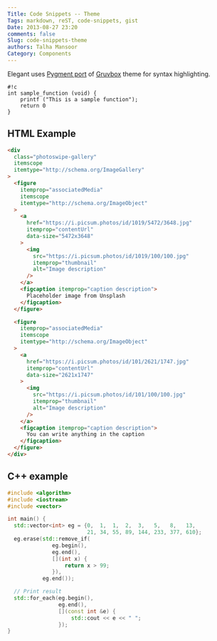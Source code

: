 ```yaml
---
Title: Code Snippets -- Theme
Tags: markdown, reST, code-snippets, gist
Date: 2013-08-27 23:20
comments: false
Slug: code-snippets-theme
authors: Talha Mansoor
Category: Components
---
```


Elegant uses [Pygment port](https://github.com/daveyarwood/gruvbox-pygments)
of [Gruvbox](https://github.com/morhetz/gruvbox) theme for syntax highlighting.

    #!c
    int sample_function (void) {
        printf ("This is a sample function");
        return 0
    }

## HTML Example

```html
<div
  class="photoswipe-gallery"
  itemscope
  itemtype="http://schema.org/ImageGallery"
>
  <figure
    itemprop="associatedMedia"
    itemscope
    itemtype="http://schema.org/ImageObject"
  >
    <a
      href="https://i.picsum.photos/id/1019/5472/3648.jpg"
      itemprop="contentUrl"
      data-size="5472x3648"
    >
      <img
        src="https://i.picsum.photos/id/1019/100/100.jpg"
        itemprop="thumbnail"
        alt="Image description"
      />
    </a>
    <figcaption itemprop="caption description">
      Placeholder image from Unsplash
    </figcaption>
  </figure>

  <figure
    itemprop="associatedMedia"
    itemscope
    itemtype="http://schema.org/ImageObject"
  >
    <a
      href="https://i.picsum.photos/id/101/2621/1747.jpg"
      itemprop="contentUrl"
      data-size="2621x1747"
    >
      <img
        src="https://i.picsum.photos/id/101/100/100.jpg"
        itemprop="thumbnail"
        alt="Image description"
      />
    </a>
    <figcaption itemprop="caption description">
      You can write anything in the caption
    </figcaption>
  </figure>
</div>
```

## C++ example

```cpp
#include <algorithm>
#include <iostream>
#include <vector>

int main() {
  std::vector<int> eg = {0,  1,  1,  2,  3,   5,   8,   13,
                         21, 34, 55, 89, 144, 233, 377, 610};
  eg.erase(std::remove_if(
              eg.begin(),
              eg.end(),
              [](int x) {
                  return x > 99;
              }),
           eg.end());

  // Print result
  std::for_each(eg.begin(),
                eg.end(),
                [](const int &e) {
                    std::cout << e << " ";
                });
}
```
